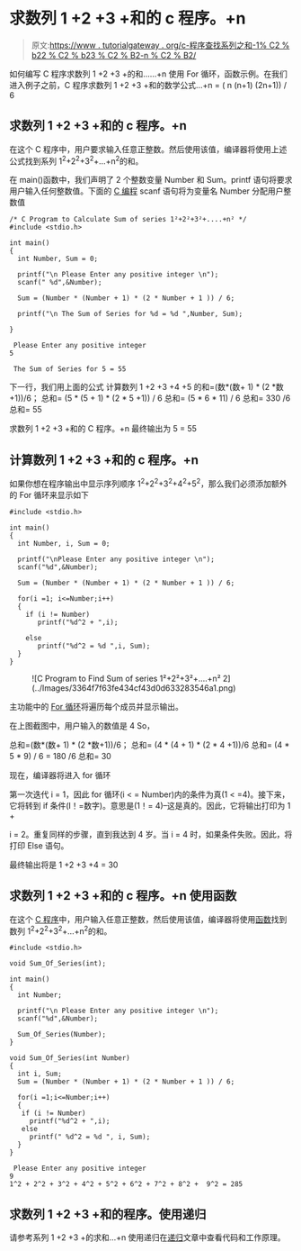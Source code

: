 # 求数列 1 +2 +3 +和的 c 程序。+n

> 原文:[https://www . tutorialgateway . org/c-程序查找系列之和-1% C2 % b22 % C2 % b23 % C2 % B2-n % C2 % B2/](https://www.tutorialgateway.org/c-program-to-find-sum-of-series-1%c2%b22%c2%b23%c2%b2-n%c2%b2/)

如何编写 C 程序求数列 1 +2 +3 +的和……+n 使用 For 循环，函数示例。在我们进入例子之前，C 程序求数列 1 +2 +3 +和的数学公式…+n = ( n (n+1) (2n+1)) / 6

## 求数列 1 +2 +3 +和的 c 程序。+n

在这个 C 程序中，用户要求输入任意正整数。然后使用该值，编译器将使用上述公式找到系列 1<sup>2</sup>+2<sup>2</sup>+3<sup>2</sup>+…+n<sup>2</sup>的和。

在 main()函数中，我们声明了 2 个整数变量 Number 和 Sum。printf 语句将要求用户输入任何整数值。下面的 [C 编程](https://www.tutorialgateway.org/c-programming/) scanf 语句将为变量名 Number 分配用户整数值

```
/* C Program to Calculate Sum of series 1²+2²+3²+....+n² */
#include <stdio.h>

int main()
{
  int Number, Sum = 0;

  printf("\n Please Enter any positive integer \n");
  scanf(" %d",&Number);

  Sum = (Number * (Number + 1) * (2 * Number + 1 )) / 6;

  printf("\n The Sum of Series for %d = %d ",Number, Sum);

}
```

```
 Please Enter any positive integer 
5

 The Sum of Series for 5 = 55
```

下一行，我们用上面的公式
计算数列 1 +2 +3 +4 +5 的和=(数*(数+ 1) * (2 *数+1))/6；
总和= (5 * (5 + 1) * (2 * 5 +1)) / 6
总和= (5 * 6 * 11) / 6
总和= 330 /6
总和= 55

求数列 1 +2 +3 +和的 C 程序。+n 最终输出为 5 = 55

## 计算数列 1 +2 +3 +和的 c 程序。+n

如果你想在程序输出中显示序列顺序 1<sup>2</sup>+2<sup>2</sup>+3<sup>2</sup>+4<sup>2</sup>+5<sup>2</sup>，那么我们必须添加额外的 For 循环来显示如下

```
#include <stdio.h>

int main()
{
  int Number, i, Sum = 0;

  printf("\nPlease Enter any positive integer \n");
  scanf("%d",&Number);

  Sum = (Number * (Number + 1) * (2 * Number + 1 )) / 6;

  for(i =1; i<=Number;i++)
  {
    if (i != Number)
       printf("%d^2 + ",i);

    else
       printf("%d^2 = %d ",i, Sum);
  }
}

```

<figure class="wp-block-image">![C Program to Find Sum of series 1²+2²+3²+....+n² 2](../Images/3364f7f63fe434cf43d0d633283546a1.png)</figure>

主功能中的 [For 循环](https://www.tutorialgateway.org/for-loop-in-c-programming/)将遍历每个成员并显示输出。

在上图截图中，用户输入的数值是 4 So，

总和=(数*(数+ 1) * (2 *数+1))/6；
总和= (4 * (4 + 1) * (2 * 4 +1))/6
总和= (4 * 5 * 9) / 6
= 180 /6
总和= 30

现在，编译器将进入 for 循环

第一次迭代
i = 1，因此 for 循环(i < = Number)内的条件为真(1 < =4)。接下来，它将转到 if 条件(I！=数字)。意思是(1！= 4)–这是真的。因此，它将输出打印为 1 +

i = 2。重复同样的步骤，直到我达到 4 岁。当 i = 4 时，如果条件失败。因此，将打印 Else 语句。

最终输出将是 1 +2 +3 +4 = 30

## 求数列 1 +2 +3 +和的 c 程序。+n 使用函数

在这个 [C 程序](https://www.tutorialgateway.org/c-programming-examples/)中，用户输入任意正整数，然后使用该值，编译器将使用[函数](https://www.tutorialgateway.org/functions-in-c/ "FUNCTIONS")找到数列 1<sup>2</sup>+2<sup>2</sup>+3<sup>2</sup>+…+n<sup>2</sup>的和。

```
#include <stdio.h>

void Sum_Of_Series(int);

int main()
{
  int Number;

  printf("\n Please Enter any positive integer \n");
  scanf("%d",&Number);

  Sum_Of_Series(Number);
}

void Sum_Of_Series(int Number)
{
  int i, Sum;
  Sum = (Number * (Number + 1) * (2 * Number + 1 )) / 6;

  for(i =1;i<=Number;i++)
  {
   if (i != Number)
     printf("%d^2 + ",i);
   else
     printf(" %d^2 = %d ", i, Sum); 
  } 
}
```

```
 Please Enter any positive integer 
9
1^2 + 2^2 + 3^2 + 4^2 + 5^2 + 6^2 + 7^2 + 8^2 +  9^2 = 285 
```

## 求数列 1 +2 +3 +和的程序。使用递归

请参考系列 1 +2 +3 +的求和…+n 使用递归在[递归](https://www.tutorialgateway.org/recursion-in-c/ "RECURSION")文章中查看代码和工作原理。